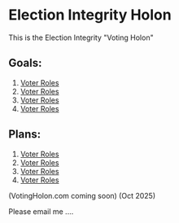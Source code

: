 # Election Integrity Holon  


This is the Election Integrity "Voting Holon" 
## Goals:
1. [Voter Roles](https://github.com/FreedomNow2025/X_Censorship/blob/main/Incident_4.md)
1. [Voter Roles](https://github.com/FreedomNow2025/X_Censorship/blob/main/Incident_4.md)
1. [Voter Roles](https://github.com/FreedomNow2025/X_Censorship/blob/main/Incident_4.md)
1. [Voter Roles](https://github.com/FreedomNow2025/X_Censorship/blob/main/Incident_4.md)

## Plans:
1. [Voter Roles](https://github.com/FreedomNow2025/X_Censorship/blob/main/Incident_4.md)
1. [Voter Roles](https://github.com/FreedomNow2025/X_Censorship/blob/main/Incident_4.md)
1. [Voter Roles](https://github.com/FreedomNow2025/X_Censorship/blob/main/Incident_4.md)
1. [Voter Roles](https://github.com/FreedomNow2025/X_Censorship/blob/main/Incident_4.md)


(VotingHolon.com coming soon)   (Oct 2025)

Please email me ....

